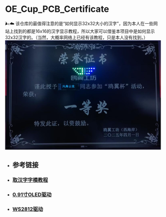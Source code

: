 # OE_Cup_PCB_Certificate

   🌬️☁️ 该仓库的最值得注意的是“如何显示32x32大小的汉字”，因为本人在一些网站上找到的都是16x16的汉字显示教程，所以大家可以借鉴本项目中是如何显示32x32汉字的。（当然，大概率网络上已经有该教程，只是本人没有找到。）
   <img src="OE_Competiton.jpg" alt="OE_Competiton" width="800">
   
  - ## 参考链接
  - ### [取汉字字模教程](https://blog.csdn.net/quququuquq/article/details/130226027?fromshare=blogdetail&sharetype=blogdetail&sharerId=130226027&sharerefer=PC&sharesource=qq_34598013&sharefrom=from_link)
  - ### [0.91寸OLED驱动](https://blog.csdn.net/qq_32590891/article/details/137072945?fromshare=blogdetail&sharetype=blogdetail&sharerId=137072945&sharerefer=PC&sharesource=qq_34598013&sharefrom=from_link)
  - ### [WS2812驱动](https://blog.csdn.net/qq_45784265/article/details/142486324?fromshare=blogdetail&sharetype=blogdetail&sharerId=142486324&sharerefer=PC&sharesource=qq_34598013&sharefrom=from_link)
